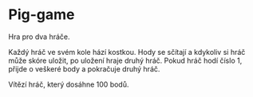 # Pig-game

Hra pro dva hráče.

Každý hráč ve svém kole hází kostkou. Hody se sčítají a kdykoliv si hráč může skóre uložit, po uložení hraje druhý hráč. Pokud hráč hodí číslo 1, přijde o veškeré body a pokračuje druhý hráč.

Vítězí hráč, který dosáhne 100 bodů.
